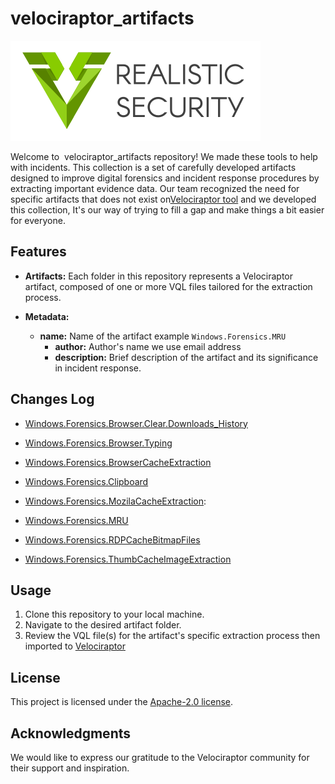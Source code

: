 # velociraptor_artifacts

![Realistic Security](./docs/images/stand-logo-400x160.png)


Welcome to  velociraptor_artifacts repository! We made these tools to help with incidents. This collection is a set of carefully developed artifacts designed to improve digital forensics and incident response procedures by extracting important evidence data. Our team recognized the need for specific artifacts that does not exist on[Velociraptor tool](https://github.com/Velocidex/velociraptor) and we developed this collection,  It's our way of trying to fill a gap and make things a bit easier for everyone.

## Features

- **Artifacts:** Each folder in this repository represents a Velociraptor artifact, composed of one or more VQL files tailored for the extraction process.

- **Metadata:** 
	
  - **name:** Name of the artifact example `Windows.Forensics.MRU` 
	- **author:** Author's name we use email address 
	- **description:** Brief description of the artifact and its significance in incident response.


## Changes Log

- [Windows.Forensics.Browser.Clear.Downloads_History](./Windows.Forensics.Browser.Clear.Downloads_History/README.md) 

- [Windows.Forensics.Browser.Typing](./Windows.Forensics.Browser.Typing/README.md)

- [Windows.Forensics.BrowserCacheExtraction](./Windows.Forensics.BrowserCacheExtraction/README.md)

- [Windows.Forensics.Clipboard](./Windows.Forensics.Clipboard/README.md)

- [Windows.Forensics.MozilaCacheExtraction](./Windows.Forensics.MozilaCacheExtraction/README.md):  

- [Windows.Forensics.MRU](./Windows.Forensics.MRU/README.md)

- [Windows.Forensics.RDPCacheBitmapFiles](./Windows.Forensics.RDPCacheBitmapFiles/README.md)

- [Windows.Forensics.ThumbCacheImageExtraction](./Windows.Forensics.ThumbCacheImageExtraction/README.md)


## Usage

1. Clone this repository to your local machine.
2. Navigate to the desired artifact folder.
3. Review the VQL file(s) for the artifact's specific extraction process then imported to [Velociraptor](https://github.com/Velocidex/velociraptor) 


## License

This project is licensed under the [Apache-2.0 license](https://github.com/realistic-security/velociraptor_artifacts?tab=Apache-2.0-1-ov-file#).

## Acknowledgments

We would like to express our gratitude to the Velociraptor community for their support and inspiration.

